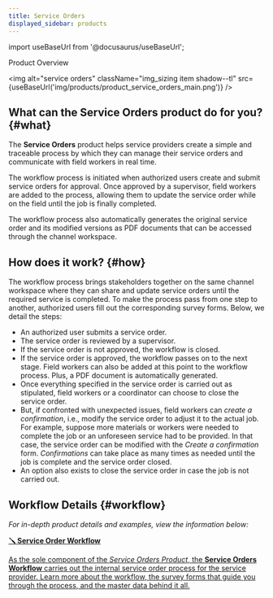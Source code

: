 ```yaml
---
title: Service Orders
displayed_sidebar: products
---
```


import useBaseUrl from '@docusaurus/useBaseUrl'; 

<span className="hero__title">Product Overview</span>
<br/>

<img alt="service orders" className="img_sizing item shadow--tl" src={useBaseUrl('img/products/product_service_orders_main.png')} />
<br/>

## What can the Service Orders product do for you? {#what}
The **Service Orders** product helps service providers create a simple and traceable process by which they can manage their service orders and communicate with field workers in real time.

The workflow process is initiated when authorized users create and submit service orders for approval. Once approved by a supervisor, field workers are added to the process, allowing them to update the service order while on the field until the job is finally completed.

The workflow process also automatically generates the original service order and its modified versions as PDF documents that can be accessed through the channel workspace.

## How does it work? {#how}
The workflow process brings stakeholders together on the same channel workspace where they can share and update service orders until the required service is completed. To make the process pass from one step to another, authorized users fill out the corresponding survey forms. Below, we detail the steps:

- An authorized user submits a service order.
- The service order is reviewed by a supervisor.
- If the service order is not approved, the workflow is closed.
- If the service order is approved, the workflow passes on to the next stage. Field workers can also be added at this point to the workflow process. Plus, a PDF document is automatically generated.
- Once everything specified in the service order is carried out as stipulated, field workers or a coordinator can choose to close the service order.
- But, if confronted with unexpected issues, field workers can _create a confirmation_, i.e., modify the service order to adjust it to the actual job. For example, suppose more materials or workers were needed to complete the job or an unforeseen service had to be provided. In that case, the service order can be modified with the _Create a confirmation_ form. _Confirmations_ can take place as many times as needed until the job is complete and the service order closed.
- An option also exists to close the service order in case the job is not carried out.

## Workflow Details {#workflow}
_For in-depth product details and examples, view the information below:_

<div className="container">
<div className="row">

<div className="col col--12 margin-bottom--lg">
<a className="card2 padding--lg cardContainer_qNfC" href="/docs/products/service_orders/workflow_overview">

<span className="hero__subtitle"><b>🪛 Service Order Workflow</b></span> 

As the sole component of the _Service Orders Product_, the **Service Orders Workflow** carries out the internal service order process for the service provider. Learn more about the workflow, the survey forms that guide you through the process, and the master data behind it all.

</a>
</div>
</div>
</div>
<br/>
